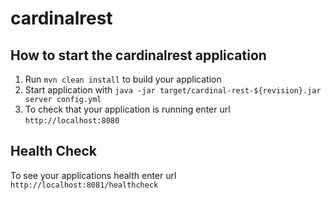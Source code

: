 # cardinalrest

How to start the cardinalrest application
---

1. Run `mvn clean install` to build your application
1. Start application with `java -jar target/cardinal-rest-${revision}.jar server config.yml`
1. To check that your application is running enter url `http://localhost:8080`

Health Check
---

To see your applications health enter url `http://localhost:8081/healthcheck`
